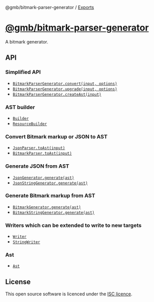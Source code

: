 @gmb/bitmark-parser-generator / [Exports](modules.md)

[@gmb/bitmark-parser-generator](../README.md)
================

A bitmark generator.

## API

### Simplified API
- [`BitmarkParserGenerator.convert(input, options)`](./classes/BitmarkParserGenerator.md)
- [`BitmarkParserGenerator.upgrade(input, options)`](./classes/BitmarkParserGenerator.md)
- [`BitmarkParserGenerator.createAst(input)`](./classes/BitmarkParserGenerator.md)

### AST builder
- [`Builder`](./classes/Builder.md)
- [`ResourceBuilder`](./classes/ResourceBuilder.md)

### Convert Bitmark markup or JSON to AST
- [`JsonParser.toAst(input)`](./classes/JsonParser.md)
- [`BitmarkParser.toAst(input)`](./classes/BitmarkParser.md)

### Generate JSON from AST
- [`JsonGenerator.generate(ast)`](./classes/JsonGenerator.md)
- [`JsonStringGenerator.generate(ast)`](./classes/JsonStringGenerator.md)

### Generate Bitmark markup from AST
- [`BitmarkGenerator.generate(ast)`](./classes/BitmarkGenerator.md)
- [`BitmarkStringGenerator.generate(ast)`](./classes/BitmarkStringGenerator.md)

### Writers which can be extended to write to new targets
- [`Writer`](./classes/Writer.md)
- [`StringWriter`](./classes/StringWriter.md)

### Ast
- [`Ast`](./classes/Ast.md)

## License

This open source software is licenced under the [ISC licence](https://opensource.org/license/isc-license-txt).
